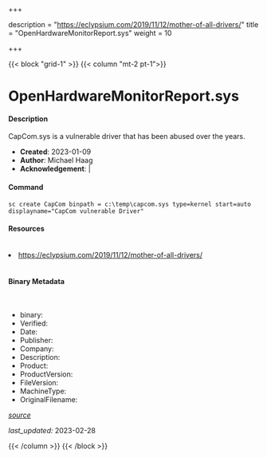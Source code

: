 +++

description = "https://eclypsium.com/2019/11/12/mother-of-all-drivers/"
title = "OpenHardwareMonitorReport.sys"
weight = 10

+++


{{< block "grid-1" >}}
{{< column "mt-2 pt-1">}}


# OpenHardwareMonitorReport.sys

#### Description

CapCom.sys is a vulnerable driver that has been abused over the years.

- **Created**: 2023-01-09
- **Author**: Michael Haag
- **Acknowledgement**:  | [](https://twitter.com/)

#### Command

```
sc create CapCom binpath = c:\temp\capcom.sys type=kernel start=auto displayname="CapCom vulnerable Driver"
```

#### Resources
<br>


<li><a href=" https://eclypsium.com/2019/11/12/mother-of-all-drivers/"> https://eclypsium.com/2019/11/12/mother-of-all-drivers/</a></li>


<br>


#### Binary Metadata
<br>



- binary: 
- Verified: 
- Date: 
- Publisher: 
- Company: 
- Description: 
- Product: 
- ProductVersion: 
- FileVersion: 
- MachineType: 
- OriginalFilename: 

[*source*](https://github.com/magicsword-io/LOLDrivers/tree/main/yaml/openhardwaremonitorreport.sys.yml)

*last_updated:* 2023-02-28


{{< /column >}}
{{< /block >}}
